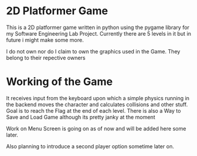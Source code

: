# 2D Platformer Game

This is a 2D platformer game written in python using the pygame library for my Software Engineering Lab Project. Currently there are 5 levels in it but in future i might make some more. 

I do not own nor do I claim to own the graphics used in the Game. They belong to their repective owners

# Working of the Game

It receives input from the keyboard upon which a simple physics running in the backend moves the character and calculates collisions and other stuff. Goal is to reach the Flag at the end of each level. There is also a Way to Save and Load Game although its pretty janky at the moment

Work on Menu Screen is going on as of now and will be added here some later. 

Also planning to introduce a second player option sometime later on.
